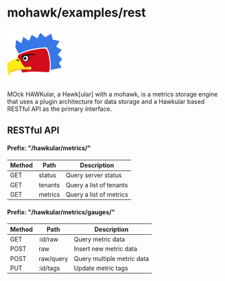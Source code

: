 

# mohawk/examples/rest

![MoHawk](/images/logo-128.png?raw=true "MoHawk Logo")

MOck HAWKular, a Hawk[ular] with a mohawk, is a metrics storage engine that uses a plugin architecture for data storage and a Hawkular based RESTful API as the primary interface.

## RESTful API

#### Prefix: "/hawkular/metrics/"

| Method | Path           | Description             |
|--------|----------------|-------------------------|
| GET    | status         | Query server status     |
| GET    | tenants        | Query a list of tenants |
| GET    | metrics        | Query a list of metrics |

#### Prefix: "/hawkular/metrics/gauges/"

| Method | Path           | Description                    |
|--------|----------------|--------------------------------|
| GET    | :id/raw        | Query metric data              |
| POST   | raw            | Insert new metric data         |
| POST   | raw/query      | Query multiple metric data     |
| PUT    | :id/tags       | Update metric tags             |
